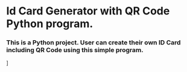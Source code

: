 # Id Card Generator with QR Code Python program.

<h3>This is a Python project. User can create their own ID Card including QR Code using this simple program.</h3>]
